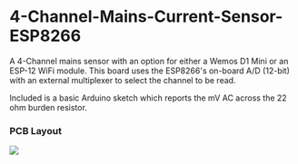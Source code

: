# 4-Channel-Mains-Current-Sensor-ESP8266
A 4-Channel mains sensor with an option for either a Wemos D1 Mini or an ESP-12 WiFi module. This board uses the ESP8266's on-board A/D (12-bit) with an external multiplexer to select the channel to be read. 

Included is a basic Arduino sketch which reports the mV AC across the 22 ohm burden resistor.

### PCB Layout

![](https://github.com/Mottramlabs/4-Channel-Mains-Current-Sensor-ESP8266/blob/main/Pictures/PIX201136.jpg)

